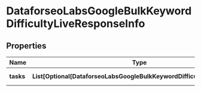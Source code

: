 # DataforseoLabsGoogleBulkKeywordDifficultyLiveResponseInfo


## Properties

| Name | Type | Description | Notes |
|------------ | ------------- | ------------- | -------------|
**tasks** | **List[Optional[DataforseoLabsGoogleBulkKeywordDifficultyLiveTaskInfo]]** | array of tasks |[optional]|